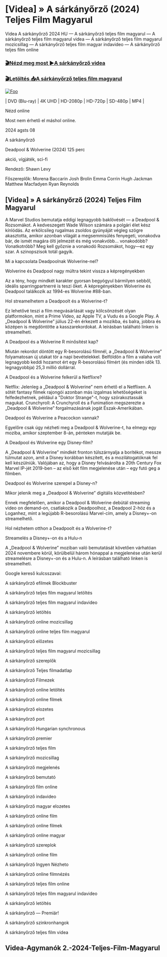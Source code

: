 <h1 tabindex="-1" class="heading-element" dir="auto">[Videa] » A sárkányőrző (2024) Teljes Film Magyarul </h1>

Videa A sárkányőrző 2024 HU — A sárkányőrző teljes film magyarul — A sárkányőrző teljes film magyarul videa — A sárkányőrző teljes film magyarul mozicsillag — A sárkányőrző teljes film magyar indavideo — A sárkányőrző teljes film online

<h3><a href="https://dmov.fun/hu/movie/588648/dragonkeeper-gityub" rel="nofollow">🎬Nézd meg most ►A sárkányőrző videa</a></h3>

<h3><a href="https://dmov.fun/hu/movie/588648/dragonkeeper-gityub" rel="nofollow">🎬Letöltés 📥A sárkányőrző teljes film magyarul</a></h3>

<a href="https://dmov.fun/hu/movie/588648/dragonkeeper-gityub" rel="nofollow"><img src="https://camo.githubusercontent.com/917e6ed5c302499242165dcc02bdbce85c075fd21b35918eb9c0b771855261b8/68747470733a2f2f7374617469632e7769787374617469632e636f6d2f6d656469612f6232343966395f61646163386637306662336634356238383639313639366337376465313866337e6d76322e676966" alt="Foo" style="max-width: 100%;"></a>


| DVD (Blu-ray) | 4K UHD | HD-2080p | HD-720p | SD-480p | MP4 |

Nézd online

Most nem érhető el máshol online.

2024 agsts 08

A sárkányőrző

Deadpool & Wolverine (2024) 125 perc

akció, vígjáték, sci-fi

Rendező: Shawn Levy

Főszereplők: Morena Baccarin Josh Brolin Emma Corrin Hugh Jackman Matthew Macfadyen Ryan Reynolds

## [Videa] » A sárkányőrző (2024) Teljes Film Magyarul

A Marvel Studios bemutatja eddigi legnagyobb baklövését — a Deadpool & Rozsomákot. A kedveszegett Wade Wilson számára a polgári élet kész kínlódás. Az erkölcsileg rugalmas zsoldos gyúnyáját végleg szögre akasztotta, amikor azonban világát a megsemmisülés fenyegeti, vonakodva bár, de ismét magára ölti jelmezét és még vonakvóbb... vonakodóbb? Vonatkotróbb? Meg kell győznie a vonakodó Rozsomákot, hogy—ez egy szar. A szinopszisok totál gagyik.

Mi a kapcsolata Deadpoolnak Wolverine-nel?

Wolverine és Deadpool nagy múltra tekint vissza a képregényekben

Az a tény, hogy mindkét karakter gyorsan begyógyul bármilyen sebből, ideális sparringpartnerré is teszi őket. A képregényekben Wolverine és Deadpool találkozik az 1994-es Wolverine #88-ban.

Hol streamelhetem a Deadpoolt és a Wolverine-t?

Ez lehetővé teszi a film megvásárlását vagy kölcsönzését olyan platformokon, mint a Prime Video, az Apple TV, a Vudu és a Google Play. A „Deadpool & Wolverine” július 22-én érkezett a mozikba, és balra, jobbra és középen is megdöntötte a kasszarekordokat. A leírásban található linken is streamelheti.

A Deadpool és a Wolverine R minősítést kap?

Miután rekordot döntött egy R-besorolású filmnél, a „Deadpool & Wolverine” folyamatosan új utakat tör a napi bevételekkel. Belföldön a film a valaha volt legnagyobb keddi hozamot ért egy R-besorolású filmért (és minden idők 13. legnagyobbja) 25,3 millió dollárral.

A Deadpool és a Wolverine felkerül a Netflixre?

Netflix: Jelenleg a „Deadpool & Wolverine” nem érhető el a Netflixen. A sötét fantasy filmek rajongói azonban más izgalmas lehetőségeket is felfedezhetnek, például a "Doktor Strange"-t, hogy szórakoztassák magukat. Crunchyroll: A Crunchyroll és a Funimation megszerezte a „Deadpool & Wolverine” forgalmazásának jogát Észak-Amerikában.

Deadpool és Wolverine a Peacockon vannak?

Egyelőre csak úgy nézheti meg a Deadpool & Wolverine-t, ha elmegy egy moziba, amikor szeptember 8-án, pénteken mutatják be.

A Deadpool és Wolverine egy Disney-film?

A „Deadpool & Wolverine” mindkét fronton túlszárnyalja a borítékot, messze túlmutat azon, amit a Disney korábban készített, és a mozilátogatóknak fel kell készülniük. Valójában az, hogy a Disney felvásárolta a 20th Century Fox Marvel IP-jét 2019-ben – az első két film megjelenése után – egy futó geg a filmben.

Deadpool és Wolverine szerepel a Disney-n?

Mikor jelenik meg a „Deadpool & Wolverine” digitális közvetítésben?

Ennek megfelelően, amikor a Deadpool & Wolverine debütál streaming video on demand-on, csatlakozik a Deadpoolhoz, a Deadpool 2-höz és a Loganhez, mint a legújabb R-besorolású Marvel-cím, amely a Disney+-on streamelhető.

Hol nézhetem otthon a Deadpoolt és a Wolverine-t?

Streamelés a Disney+-on és a Hulu-n

A „Deadpool & Wolverine” moziban való bemutatását követően várhatóan 2024 novembere körül, körülbelül három hónappal a megjelenése után kerül streamelésre a Disney+-on és a Hulu-n. A leírásban található linken is streamelheti.

Google kereső kulcsszavai:

A sárkányőrző efilmek Blockbuster

A sárkányőrző teljes film magyarul letöltés

A sárkányőrző teljes film magyarul indavideo

A sárkányőrző letöltés

A sárkányőrző online mozicsillag

A sárkányőrző online teljes film magyarul

A sárkányőrző előzetes

A sárkányőrző teljes film magyarul mozicsillag

A sárkányőrző szereplők

A sárkányőrző Teljes filmadatlap

A sárkányőrző Filmezek

A sárkányőrző online letöltés

A sárkányőrző online filmek

A sárkányőrző elozetes

A sárkányőrző port

A sárkányőrző Hungarian synchronous

A sárkányőrző premier

A sárkányőrző teljes film

A sárkányőrző mozicsillag

A sárkányőrző megjelenés

A sárkányőrző bemutató

A sárkányőrző film online

A sárkányőrző indavideo

A sárkányőrző magyar elozetes

A sárkányőrző online film

A sárkányőrző online filmek

A sárkányőrző online magyar

A sárkányőrző szereplok

A sárkányőrző online film

A sárkányőrző Ingyen Nézheto

A sárkányőrző online filmnézés

A sárkányőrző teljes film online

A sárkányőrző teljes film magyarul indavideo

A sárkányőrző letöltés

A sárkányőrző — Premiär!

A sárkányőrző szinkronhangok

A sárkányőrző teljes film videa

## Videa-Agymanók 2.-2024-Teljes-Film-Magyarul
